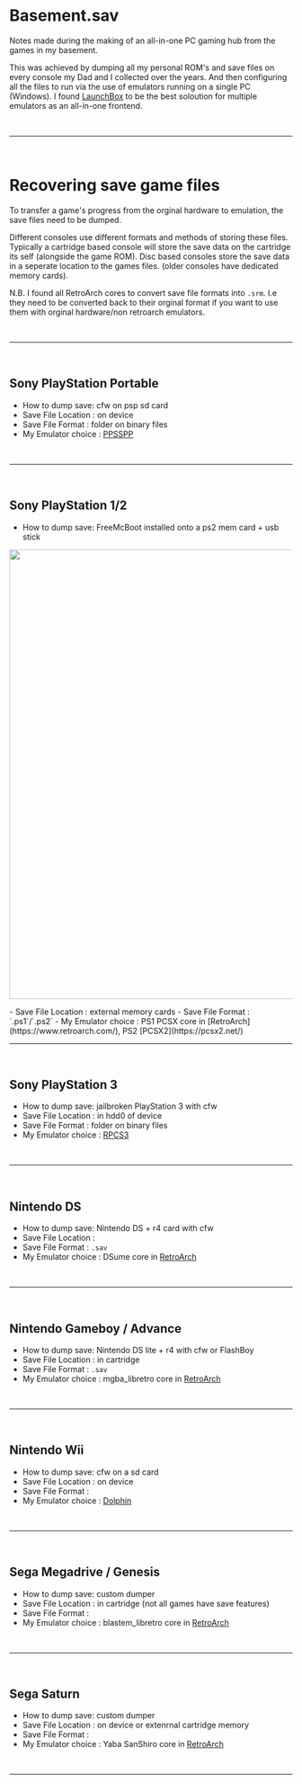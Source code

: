 # Basement.sav
Notes made during the making of an all-in-one PC gaming hub from the games in my basement.

This was achieved by dumping all my personal ROM's and save files on every console my Dad and I collected over the years. And then configuring all the files to run via the use of emulators running on a single PC (Windows). I found [LaunchBox](https://www.launchbox-app.com/download) to be the best soloution for multiple emulators as an all-in-one frontend.

<br>

<hr />

<br>

# Recovering save game files
To transfer a game's progress from the orginal hardware to emulation, the save files need to be dumped. 

Different consoles use different formats and methods of storing these files. Typically a cartridge based console will store the save data on the cartridge its self (alongside the game ROM). Disc based consoles store the save data in a seperate location to the games files. (older consoles have dedicated memory cards).

N.B. I found all RetroArch cores to convert save file formats into `.srm`. I.e they need to be converted back to their orginal format if you want to use them with orginal hardware/non retroarch emulators.

<br>

<hr />

<br>

## Sony PlayStation Portable
 - How to dump save: cfw on psp sd card
 - Save File Location : on device
 - Save File Format : folder on binary files
 - My Emulator choice : [PPSSPP](http://ppsspp.org/)

<br>

<hr />

<br>

## Sony PlayStation 1/2
 - How to dump save: FreeMcBoot installed onto a ps2 mem card + usb stick
 <p float="middle">
  <img src="https://shellywell123.github.io/The-Shenanigans-of-Shellywell123/assets/FreeMcBoot.png" width="800" />
</p>
 - Save File Location : external memory cards
 - Save File Format : `.ps1`/`.ps2`
 - My Emulator choice : PS1 PCSX core in [RetroArch](https://www.retroarch.com/), PS2 [PCSX2](https://pcsx2.net/)

<br>

<hr />

<br>

## Sony PlayStation 3
 - How to dump save: jailbroken PlayStation 3 with cfw
 - Save File Location : in hdd0 of device
 - Save File Format : folder on binary files
 - My Emulator choice : [RPCS3](https://rpcs3.net/)

<br>

<hr />

<br>

## Nintendo DS
 - How to dump save: Nintendo DS + r4 card with cfw
 - Save File Location : 
 - Save File Format : `.sav`
 - My Emulator choice : DSume core in [RetroArch](https://www.retroarch.com/)

<br>

<hr />

<br>

## Nintendo Gameboy / Advance 
 - How to dump save: Nintendo DS lite + r4 with cfw or FlashBoy
 - Save File Location : in cartridge
 - Save File Format : `.sav`
 - My Emulator choice : mgba_libretro core in [RetroArch](https://www.retroarch.com/)

<br>

<hr />

<br>

## Nintendo Wii
 - How to dump save: cfw on a sd card
 - Save File Location : on device
 - Save File Format :
 - My Emulator choice : [Dolphin](https://dolphin-emu.org/)

<br>

<hr />

<br>

## Sega Megadrive / Genesis
 - How to dump save: custom dumper 
 - Save File Location : in cartridge (not all games have save features)
 - Save File Format :
 - My Emulator choice : blastem_libretro core in [RetroArch](https://www.retroarch.com/)

<br>

<hr />

<br>

## Sega Saturn
 - How to dump save: custom dumper 
 - Save File Location : on device or extenrnal cartridge memory
 - Save File Format :
 - My Emulator choice : Yaba SanShiro core in [RetroArch](https://www.retroarch.com/)

<br>

<hr />

<br>